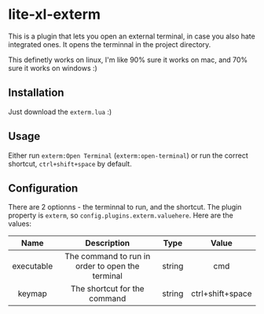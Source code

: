 # lite-xl-exterm

This is a plugin that lets you open an external terminal, in case you also hate integrated ones. It opens the terminnal in the project directory.

This definetly works on linux, I'm like 90% sure it works on mac, and 70% sure it works on windows :)

## Installation

Just download the `exterm.lua` :)

## Usage

Either run `exterm:Open Terminal` (`exterm:open-terminal`) or run the correct shortcut, `ctrl+shift+space` by default.

## Configuration

There are 2 optionns - the terminnal to run, and the shortcut. The plugin property is `exterm`, so `config.plugins.exterm.valuehere`. Here are the values:

| Name | Description | Type | Value |
|:-:|:-:|:-:|:-:|
| executable | The command to run in order to open the terminal | string | cmd |
| keymap | The shortcut for the command | string | ctrl+shift+space |
